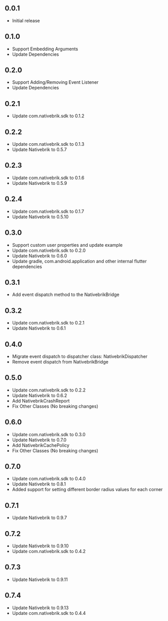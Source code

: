 ## 0.0.1

- Initial release

## 0.1.0

- Support Embedding Arguments
- Update Dependencies

## 0.2.0

- Support Adding/Removing Event Listener
- Update Dependencies

## 0.2.1

- Update com.nativebrik.sdk to 0.1.2

## 0.2.2

- Update com.nativebrik.sdk to 0.1.3
- Update Nativebrik to 0.5.7

## 0.2.3

- Update com.nativebrik.sdk to 0.1.6
- Update Nativebrik to 0.5.9

## 0.2.4

- Update com.nativebrik.sdk to 0.1.7
- Update Nativebrik to 0.5.10

## 0.3.0

- Support custom user properties and update example
- Update com.nativebrik.sdk to 0.2.0
- Update Nativebrik to 0.6.0
- Update gradle, com.android.application and other internal flutter dependencies

## 0.3.1

- Add event dispatch method to the NativebrikBridge

## 0.3.2

- Update com.nativebrik.sdk to 0.2.1
- Update Nativebrik to 0.6.1

## 0.4.0

- Migrate event dispatch to dispatcher class: NativebrikDispatcher
- Remove event dispatch from NativebrikBridge

## 0.5.0

- Update com.nativebrik.sdk to 0.2.2
- Update Nativebrik to 0.6.2
- Add NativebrikCrashReport
- Fix Other Classes (No breaking changes)

## 0.6.0

- Update com.nativebrik.sdk to 0.3.0
- Update Nativebrik to 0.7.0
- Add NativebrikCachePolicy
- Fix Other Classes (No breaking changes)

## 0.7.0

- Update com.nativebrik.sdk to 0.4.0
- Update Nativebrik to 0.8.1
- Added support for setting different border radius values for each corner

## 0.7.1

- Update Nativebrik to 0.9.7

## 0.7.2

- Update Nativebrik to 0.9.10
- Update com.nativebrik.sdk to 0.4.2

## 0.7.3

- Update Nativebrik to 0.9.11

## 0.7.4

- Update Nativebrik to 0.9.13
- Update com.nativebrik.sdk to 0.4.4
